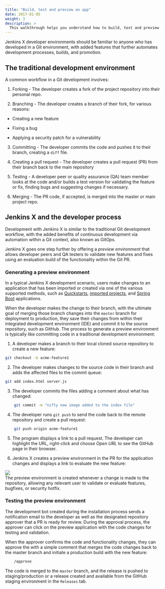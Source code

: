 ```yaml
---
title: "Build, test and preview an app"
date: 2017-01-05
weight: 3
description: >
  This walkthrough helps you understand how to build, test and preview your app in various built-in **environments** in Jenkins X
---
```


Jenkins X developer environments should be familiar to anyone who has
developed in a Git environment, with added features that further
automates development processes, builds, and promotion.

## The traditional development environment


A common workflow in a Git development involves:

1. Forking - The developer creates a fork of the project repository into their personal repo.

2. Branching - The developer creates a branch of their fork, for various reasons:

  - Creating a new feature

  - Fixing a bug

  - Applying a security patch for a vulnerability

3. Committing - The developer commits the code and pushes it to their branch, creating a `diff` file.

4. Creating a pull request - The developer creates a pull request (PR) from their branch back to the main repository

5. Testing - A developer peer or quality assurance (QA) team member looks at the code and/or builds a test version for validating the feature or fix, finding bugs and suggesting changes if necessary.

6. Merging - The PR code, if accepted, is merged into the master or main project repo.

## Jenkins X and the developer process

Development with Jenkins X is similar to the traditional Git development
workflow, with the added benefits of continuous development via automation within a Git context, also known as *GitOps*.

Jenkins X goes one step further by offering a *preview environment* that allows developer peers and QA testers to validate new features and fixes using an evaluation build of the functionality within the Git PR.

### Generating a preview environment

In a typical Jenkins X development scenario, users make changes to an
application that has been imported or created via one of the various
supported methods, such as
[Quickstarts](/docs/getting-started/first-project/create-quickstart/), [imported projects](/docs/guides/using-jx/creating/import/), and [Spring
Boot](/docs/guides/using-jx/creating/create-spring/) applications.

When the developer makes the change to their branch, with the ultimate
goal of merging those branch changes into the `master` branch for
deployment to production, they save their changes from within their
integrated development environment (IDE) and commit it to the source
repository, such as GitHub. The process to generate a preview
environment is typically like committing code in a traditional
development environment:

1. A developer makes a branch to their local cloned source repository to create a new feature:

```sh
git checkout -b acme-feature1
```

2.  The developer makes changes to the source code in their branch and adds the affected files to the commit queue:

```sh
git add index.html server.js
```


3. The developer commits the files adding a comment about what has changed:

```sh
    git commit -m "nifty new image added to the index file"
```

4. The developer runs `git push` to send the code back to the remote  repository and create a pull request:

```sh
    git push origin acme-feature1
```
5. The program displays a link to a pull request. The developer can highlight the URL, right-click and choose *Open URL* to see the GitHub page in their browser.

6. Jenkins X creates a preview environment in the PR for the application changes and displays a link to evaluate the new feature:
<div class="row">
  <div class="col col-lg-9">
    <img src="/images/pr-comment.png"/>
  </div>
</div>
The preview environment is created whenever a change is made to the
repository, allowing any relevant user to validate or evaluate features,
bugfixes, or security hotfix.

### Testing the preview environment

The development bot created during the installation process sends a notification email to the developer as well as the designated repository approver that a PR is ready for review. During the approval process, the approver can click on the preview application with the code changes for testing and validation.

When the approver confirms the code and functionality changes, they can
approve the with a simple comment that merges the code changes back to
the master branch and initiate a production build with the new feature:

```sh
    /approve
```

The code is merged to the `master` branch, and the release is pushed to
staging/production or a release created and available from the GitHub
staging environment in the `Releases` tab.

